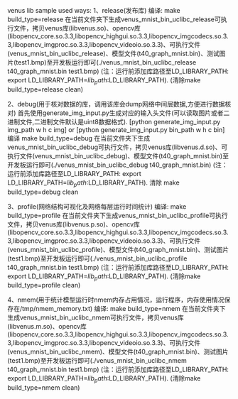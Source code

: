 venus lib sample used ways:
1、release(发布库)
   编译: make build_type=release
   在当前文件夹下生成venus_mnist_bin_uclibc_release可执行文件，拷贝venus库(libvenus.so)、opencv库(libopencv_core.so.3.3,libopencv_highgui.so.3.3,libopencv_imgcodecs.so.3.3,libopencv_imgproc.so.3.3,libopencv_videoio.so.3.3)、可执行文件(venus_mnist_bin_uclibc_release)、模型文件(t40_graph_mnist.bin)、测试图片(test1.bmp)至开发板运行即可(./venus_mnist_bin_uclibc_release t40_graph_mnist.bin test1.bmp)
   (注：运行前添加库路径至LD_LIBRARY_PATH: export LD_LIBRARY_PATH=$lib_path:$LD_LIBRARY_PATH).
   (清除make build_type=release clean)

2、debug(用于核对数据的库，调用该库会dump网络中间层数据,方便进行数据核对)
   首先使用generate_img_input.py生成对应的输入头文件(可以读取图片或者二进制文件,二进制文件默认是uint8数据格式).
   [python generate_img_input.py img_path w h c img]  or  [python generate_img_input.py bin_path w h c bin]
   编译 make build_type=debug 
   在当前文件夹下生成venus_mnist_bin_uclibc_debug可执行文件，拷贝venus库(libvenus.d.so)、可执行文件(venus_mnist_bin_uclibc_debug)、模型文件(t40_graph_mnist.bin)至开发板运行即可(./venus_mnist_bin_uclibc_debug t40_graph_mnist.bin)
   (注：运行前添加库路径至LD_LIBRARY_PATH: export LD_LIBRARY_PATH=$lib_path:$LD_LIBRARY_PATH).
   清除 make build_type=debug clean

3、profile(网络结构可视化及网络每层运行时间统计)
   编译: make build_type=profile
   在当前文件夹下生成venus_mnist_bin_uclibc_profile可执行文件，拷贝venus库(libvenus.p.so)、opencv库(libopencv_core.so.3.3,libopencv_highgui.so.3.3,libopencv_imgcodecs.so.3.3,libopencv_imgproc.so.3.3,libopencv_videoio.so.3.3)、可执行文件(venus_mnist_bin_uclibc_profile)、模型文件(t40_graph_mnist.bin)、测试图片(test1.bmp)至开发板运行即可(./venus_mnist_bin_uclibc_profile t40_graph_mnist.bin test1.bmp)
   (注：运行前添加库路径至LD_LIBRARY_PATH: export LD_LIBRARY_PATH=$lib_path:$LD_LIBRARY_PATH).
   (清除make build_type=profile clean)

4、nmem(用于统计模型运行时nmem内存占用情况，运行程序，内存使用情况保存在/tmp/nmem_memory.txt)
   编译: make build_type=nmem
   在当前文件夹下生成venus_mnist_bin_uclibc_nmem可执行文件，拷贝venus库(libvenus.m.so)、opencv库(libopencv_core.so.3.3,libopencv_highgui.so.3.3,libopencv_imgcodecs.so.3.3,libopencv_imgproc.so.3.3,libopencv_videoio.so.3.3)、可执行文件(venus_mnist_bin_uclibc_nmem)、模型文件(t40_graph_mnist.bin)、测试图片(test1.bmp)至开发板运行即可(./venus_mnist_bin_uclibc_nmem t40_graph_mnist.bin test1.bmp)
   (注：运行前添加库路径至LD_LIBRARY_PATH: export LD_LIBRARY_PATH=$lib_path:$LD_LIBRARY_PATH).
   (清除make build_type=nmem clean)
